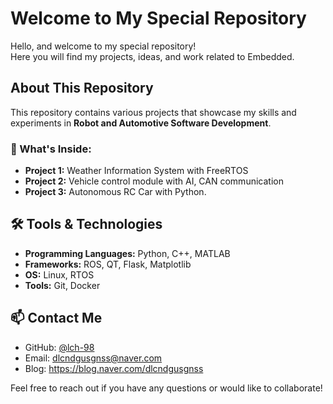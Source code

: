 # Welcome to My Special Repository

Hello, and welcome to my special repository!  
Here you will find my projects, ideas, and work related to Embedded.

## About This Repository
This repository contains various projects that showcase my skills and experiments in **Robot and Automotive Software Development**.

### 🚀 What's Inside:
- **Project 1:** Weather Information System with FreeRTOS 
- **Project 2:** Vehicle control module with AI, CAN communication
- **Project 3:** Autonomous RC Car with Python.

## 🛠️ Tools & Technologies
- **Programming Languages:** Python, C++, MATLAB
- **Frameworks:** ROS, QT, Flask, Matplotlib
- **OS:** Linux, RTOS
- **Tools:** Git, Docker

## 📫 Contact Me
- GitHub: [@lch-98](https://github.com/lch-98)
- Email: dlcndgusgnss@naver.com
- Blog: https://blog.naver.com/dlcndgusgnss

Feel free to reach out if you have any questions or would like to collaborate!

<!--
**lch-98/lch-98** is a ✨ _special_ ✨ repository because its `README.md` (this file) appears on your GitHub profile.

Here are some ideas to get you started:

- 🔭 I’m currently working on ...
- 🌱 I’m currently learning ...
- 👯 I’m looking to collaborate on ...
- 🤔 I’m looking for help with ...
- 💬 Ask me about ...
- 📫 How to reach me: ...
- 😄 Pronouns: ...
- ⚡ Fun fact: ...
-->
